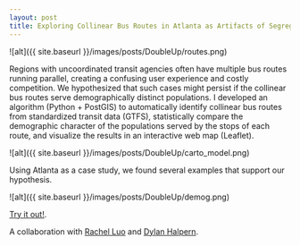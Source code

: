 ```yaml
---
layout: post
title: Exploring Collinear Bus Routes in Atlanta as Artifacts of Segregation
---
```


![alt]({{ site.baseurl }}/images/posts/DoubleUp/routes.png)

Regions with uncoordinated transit agencies often have multiple bus routes running parallel, creating a confusing user experience and costly competition. We hypothesized that such cases might persist if the collinear bus routes serve demographically distinct populations. I developed an algorithm (Python + PostGIS) to automatically identify collinear bus routes from standardized transit data (GTFS), statistically compare the demographic character of the populations served by the stops of each route, and visualize the results in an interactive web map (Leaflet).  

![alt]({{ site.baseurl }}/images/posts/DoubleUp/carto_model.png)  

Using Atlanta as a case study, we found several examples that support our hypothesis.  

![alt]({{ site.baseurl }}/images/posts/DoubleUp/demog.png)  

[Try it out!](https://www.doubleup.city).

A collaboration with [Rachel Luo](https://www.linkedin.com/in/racheljiang1/) and [Dylan Halpern](https://www.linkedin.com/in/dylanhalpern/).